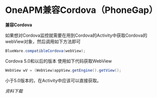 # OneAPM兼容Cordova（PhoneGap）

**兼容Cordova**

如果想对Cordova监控就需要在用到Cordova的Activity中获取Cordova的webView对象，然后调用如下方法即可

```java
BlueWare.compatibleCordova(webView);
```

Cordova 5.0和以后的版本 使用如下代码获取WebView

```java
WebView wV = (WebView)appView.getEngine().getView();
```

小于5.0版本的，在Activity中应该可以直接获取。

*资料下载*

